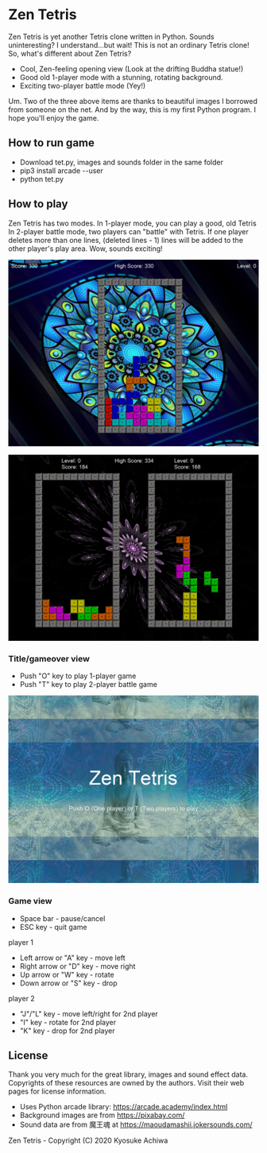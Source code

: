 # Zen Tetris

Zen Tetris is yet another Tetris clone written in Python.
Sounds uninteresting?
I understand...but wait!  This is not an ordinary Tetris clone!
So, what's different about Zen Tetris?

* Cool, Zen-feeling opening view (Look at the drifting Buddha statue!)
* Good old 1-player mode with a stunning, rotating background.
* Exciting two-player battle mode (Yey!)

Um. Two of the three above items are thanks to beautiful images I borrowed from someone on the net. And by the way, this is my first Python program.
I hope you'll enjoy the game.

<h2>How to run game</h2>

* Download tet.py, images and sounds folder in the same folder
* pip3 install arcade --user
* python tet.py

<h2>How to play</h2>

Zen Tetris has two modes.
In 1-player mode, you can play a good, old Tetris
In 2-player battle mode, two players can "battle" with Tetris. If one player deletes more than one lines, (deleted lines - 1) lines will be added to the other player's play area. Wow, sounds exciting!

![1-player mode](https://github.com/achiwa912/tet/blob/screenshots/oneplayer.png)

![battle mode](https://github.com/achiwa912/tet/blob/screenshots/battle.png)

<h3>Title/gameover view</h3>

* Push "O" key to play 1-player game
* Push "T" key to play 2-player battle game

![tile view](https://github.com/achiwa912/tet/blob/screenshots/title.png)

<h3>Game view</h3>

* Space bar - pause/cancel
* ESC key - quit game

player 1
* Left arrow or "A" key - move left
* Right arrow or "D" key - move right
* Up arrow or "W" key - rotate
* Down arrow or "S" key - drop

player 2
* "J"/"L" key - move left/right for 2nd player
* "I" key - rotate for 2nd player
* "K" key - drop for 2nd player

<h2>License</h2>

Thank you very much for the great library, images and sound effect data.
Copyrights of these resources are owned by the authors.
Visit their web pages for license information.

* Uses Python arcade library: https://arcade.academy/index.html
* Background images are from https://pixabay.com/
* Sound data are from 魔王魂 at https://maoudamashii.jokersounds.com/

Zen Tetris - Copyright (C) 2020 Kyosuke Achiwa

